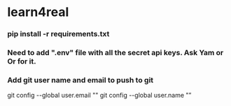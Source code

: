 # learn4real

### pip install -r requirements.txt

### Need to add ".env" file with all the secret api keys. Ask Yam or Or for it.

### Add git user name and email to push to git

git config --global user.email "<email>"
git config --global user.name "<github username>”
